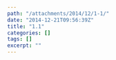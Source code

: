 ```yaml
---
path: "/attachments/2014/12/1-1/"
date: "2014-12-21T09:56:39Z"
title: "1.1"
categories: []
tags: []
excerpt: ""
---
```


